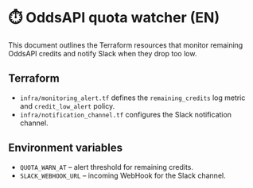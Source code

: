 # ⏱️ OddsAPI quota watcher (EN)

This document outlines the Terraform resources that monitor remaining OddsAPI credits and notify Slack when they drop too low.

## Terraform
- `infra/monitoring_alert.tf` defines the `remaining_credits` log metric and `credit_low_alert` policy.
- `infra/notification_channel.tf` configures the Slack notification channel.

## Environment variables
- `QUOTA_WARN_AT` – alert threshold for remaining credits.
- `SLACK_WEBHOOK_URL` – incoming WebHook for the Slack channel.
